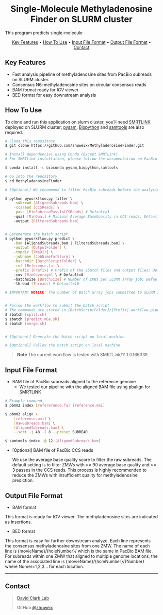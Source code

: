 <h1 align="center">
  Single-Molecule Methyladenosine Finder on SLURM cluster
  <br>
</h1>

This program predicts single-molecule 

<p align="center">
  <a href="#key-features">Key Features</a> •
  <a href="#how-to-use">How To Use</a> •
  <a href="#input-file-format">Input File Format</a> •    
  <a href="#output-file-format">Output File Format</a> •  
  <a href="#contact">Contact</a> 
</p>


## Key Features

* Fast analysis pipeline of methyladenosine sites from PacBio subreads on SLURM cluster.
* Consensus N6-methyladenosine sites on circular consensus reads
* BAM format ready for IGV viewer
* BED format for easy downstream analysis

## How To Use
To clone and run this application on slurm cluster, you'll need [SMRTLINK](https://www.pacb.com/support/software-downloads/) deployed on SLURM cluster; [pysam](https://pysam.readthedocs.io/), [Biopython](https://biopython.org/) and [samtools](http://www.htslib.org/) are also required.

```bash
# Clone this repository
$ git clone https://github.com/zhuweix/MethyladenosineFinder.git

# Install dependencies using Conda (Except SMRTLink)
# For SMRTLink installation, please follow the documentation on PacBio website (https://www.pacb.com/support/software-downloads/)

$ conda install -c bioconda pysam,biopython,samtools

# Go into the repository
$ cd MethyladenosineFinder

# [Optional] We recommend to filter PacBio subreads before the analysis workflow using the base quality score from the CCS reads before to reduce the processing time and disk usage.

$ python pyworkflow.py filter \
    -subread [AlignedSubreads.bam] \
    -ccsread [CCSReads] \
    -pass [MinSubreadPassInCCSReads] # Default=3
    -qual [MinQual] # Minimal Average BaseQuality in CCS reads; Default=90
    -output [FilteredSubreads.bam] 


# Gerenerate the batch script
$ python pyworkflow.py predict \
    -bam [AlignedSubreads.bam | FilteredSubreads.bam] \
    -output [OutputFolder] \
    -tmpdir [TmpDir] \
    -jobname [JobNameForSlurm] \
    -batchdir [BatchScriptFolder] \
    -ref [Reference.fa] \
    -prefix [Prefix] # Prefix of the sbatch files and output files; Default=SMF
    -cov [MinCoverage] \ # Default=8
    -batchsize [BatchSize] # Number of ZMWs per SLURM array job; Default=500
    -thread [Threads] # Default=16

# IMPORTANT NOTICE: The number of Batch array jobs submitted to SLURM is [Number of ZMWs] / [BatchSize], very small batchsize will result in a large amount of SLURM jobs


# Follow the workflow to submit the batch script
# The commands are stored in [BatchScriptFolder]/[Prefix].workflow.pipeline
$ sbatch [split.sh]
$ sbatch [predict_m6a.sh]
$ sbatch [merge.sh]


# [Optional] Generate the batch script on local machine

# [Optional] Follow the batch script on local machine

```
> **Note**
> The current workflow is tested with SMRTLink/11.1.0.166339 

## Input File Format
* BAM file of PacBio subreads aligned to the reference genome
    - We tested our pipeline with the aligned BAM file using pbalign for SMRTLINK
```bash
# Example command
$ pbmm2 index [refererence.fa] [reference.mmi]

$ pbmm2 align \
    [reference.mmi] \
    [RawSubreads.bam] \
    [AlignedSubreads.bam] \
    --sort -j 48 -J 8 --preset SUBREAD 

$ samtools index -@ 12 [AlignedSubreads.bam]

```
* [Optional] BAM file of PacBio CCS reads
  
  We use the average base quality score to filter the raw subreads. The default setting is to filter ZMWs with >= 90 average base quality and >= 3 passes in the CCS reads. This process is highly recommended to reduce the ZMWs with insufficient quality for methyladenosine prediction.

## Output File Format
* BAM format

This format is ready for IGV viewer. The methyladenosine sites are indicated as insertions.

* BED format

This format is easy for further downstream analyze. Each line represents the consensus methyladenosine sites from one ZMW. The name of each line is {movieName}/{holeNumber}/ which is the same in PacBio BAM file. For subreads within one ZMW that aligned to multiple genome locations, the name of the associated line is {movieName}/{holeNumber}/{Number} where Numer=1,2,3... for each location.







---
## Contact
> [David Clark Lab](https://www.nichd.nih.gov/research/atNICHD/Investigators/clark)
> 
> GitHub [@zhuweix](https://github.com/zhuweix)


